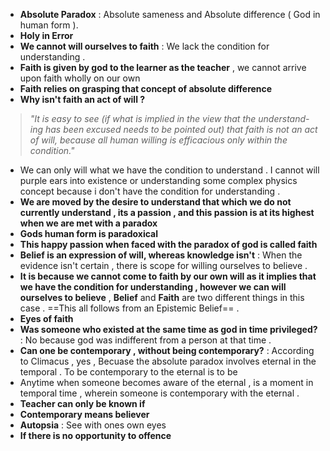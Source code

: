 - **Absolute Paradox** : Absolute sameness and Absolute difference ( God in human form ). 
- **Holy in Error** 
- **We cannot will ourselves to faith** : We lack the condition for understanding . 
- **Faith is given by god to the learner as the teacher** , we cannot arrive upon faith wholly on our own 
- **Faith relies on grasping that concept of absolute difference** 
- **Why isn't faith an act of will ?** 

> *"It is easy to see (if what is implied in the view that the understand-ing has been excused needs to be pointed out) that faith is not an act of will, because all human willing is efficacious only within the condition."* 

- We can only will what we have the condition to understand . I cannot will purple ears into existence or understanding some complex physics concept because i don't have the condition for understanding . 
- **We are moved by the desire to understand that which we do not currently understand , its a passion , and this passion is at its highest when we are met with a paradox** 
- **Gods human form is paradoxical** 
- **This happy passion when faced with the paradox of god is called faith** 
- **Belief is an expression of will, whereas knowledge isn't** : When the evidence isn't certain , there is scope for willing ourselves to believe . 
- **It is because we cannot come to faith by our own will as it implies that we have the condition for understanding , however we can will ourselves to believe** , **Belief** and **Faith** are two different things in this case . ==This all follows from an Epistemic Belief== . 
- **Eyes of faith** 
- **Was someone who existed at the same time as god in time privileged?** : No because god was indifferent from a person at that time . 
- **Can one be contemporary , without being contemporary?** : According to Climacus , yes , Becuase the absolute paradox involves eternal in the temporal . To be contemporary to the eternal is to be 
- Anytime when someone becomes aware of the eternal , is a moment in temporal time , wherein someone is contemporary with the eternal .
- **Teacher can only be known if**
- **Contemporary means believer** 
- **Autopsia** : See with ones own eyes 
- **If there is no opportunity to offence** 
